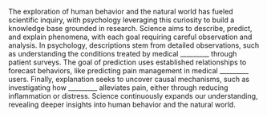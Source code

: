 The exploration of human behavior and the natural world has fueled scientific inquiry, with psychology leveraging this curiosity to build a knowledge base grounded in research. Science aims to describe, predict, and explain phenomena, with each goal requiring careful observation and analysis. In psychology, descriptions stem from detailed observations, such as understanding the conditions treated by medical _________ through patient surveys. The goal of prediction uses established relationships to forecast behaviors, like predicting pain management in medical _________ users. Finally, explanation seeks to uncover causal mechanisms, such as investigating how _________ alleviates pain, either through reducing inflammation or distress. Science continuously expands our understanding, revealing deeper insights into human behavior and the natural world.
